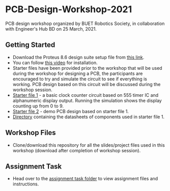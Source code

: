 # PCB-Design-Workshop-2021
PCB design workshop organized by BUET Robotics Society, in collaboration with Engineer's Hub BD on 25 March, 2021.

## Getting Started

- Download the Proteus 8.6 design suite setup file from <a href="https://www.freesoftwarefiles.com/education/proteus-professional-8-6-free-download/">this link</a>.
- You can follow <a href="https://youtu.be/R6R6jASjdbw">this video</a> for installation.
- Starter files have been provided prior to the workshop that will be used during the workshop for designing a PCB, the participants are encouraged to try and simulate the circuit to see if everything is working. PCB design based on this circuit will be discussed during the workshop session.
- <a href="https://github.com/BUETRoboticsSociety/PCB-Design-Workshop-2021/blob/main/Online%20Session/Circuit%20Test.pdsprj">Starter file 1</a> - a basic clock counter circuit based on 555 timer IC and alphanumeric display output. Running the simulation shows the display counting up from 0 to 9.
- <a href="https://github.com/BUETRoboticsSociety/PCB-Design-Workshop-2021/blob/main/Online%20Session/Circuit%20PCB.pdsprj">Starter file 2</a> - demo PCB design based on starter file 1.
- <a href="https://github.com/BUETRoboticsSociety/PCB-Design-Workshop-2021/tree/main/Online%20Session/Datasheets">Directory</a> containing the datasheets of components used in starter file 1.

## Workshop Files

- Clone/download this repository for all the slides/project files used in this workshop (download after completion of workshop session).

## Assignment Task

- Head over to the <a href="https://github.com/BUETRoboticsSociety/PCB-Design-Workshop-2021/tree/main/Assignment%20Task">assignment task folder</a> to view assignment files and instructions.

